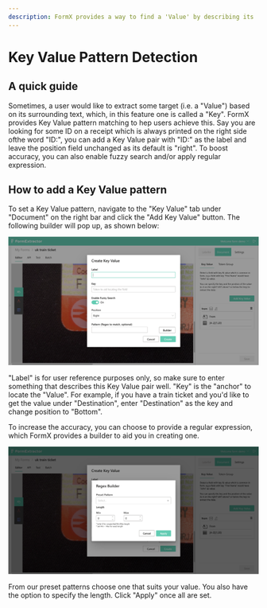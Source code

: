 ```yaml
---
description: FormX provides a way to find a 'Value' by describing its 'Key' appearance.
---
```


# Key Value Pattern Detection

## A quick guide

Sometimes, a user would like to extract some target (i.e. a "Value") based on its surrounding text, which, in this feature one is called a "Key". FormX provides Key Value pattern matching to hep users achieve this. Say you are looking for some ID on a receipt which is always printed on the right side ofthe word "ID:", you can add a Key Value pair with "ID:" as the label and leave the position field unchanged as its default is "right". To boost accuracy, you can also enable fuzzy search and/or apply regular expression.

## How to add a Key Value pattern

To set a Key Value pattern, navigate to the "Key Value" tab under "Document" on the right bar and click the "Add Key Value" button. The following builder will pop up, as shown below:

![](<../.gitbook/assets/Screenshot 2020-09-15 at 7.55.24 PM.png>)

"Label" is for user reference purposes only, so make sure to enter something that describes this Key Value pair well. "Key" is the "anchor" to locate the "Value". For example, if you have a train ticket and you'd like to get the value under "Destination", enter "Destination" as the key and change position to "Bottom".&#x20;

To increase the accuracy, you can choose to provide a regular expression, which FormX provides a builder to aid you in creating one.

![](<../.gitbook/assets/Screenshot 2020-09-15 at 8.02.40 PM (1).png>)

From our preset patterns choose one that suits your value. You also have the option to specify the length. Click "Apply" once all are set.
